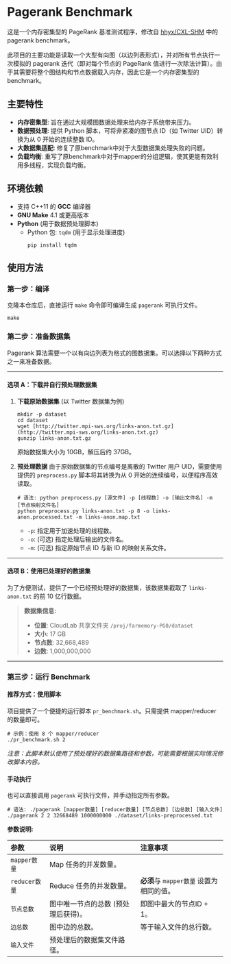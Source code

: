 # Pagerank Benchmark

这是一个内存密集型的 PageRank 基准测试程序，修改自 [hhyx/CXL-SHM](https://github.com/hhyx/CXL-SHM) 中的 pagerank benchmark。

此项目的主要功能是读取一个大型有向图（以边列表形式），并对所有节点执行一次模拟的 pagerank 迭代（即对每个节点的 PageRank 值进行一次除法计算）。由于其需要将整个图结构和节点数据载入内存，因此它是一个内存密集型的 benchmark。

## 主要特性

* **内存密集型**: 旨在通过大规模图数据处理来给内存子系统带来压力。
* **数据预处理**: 提供 Python 脚本，可将非紧凑的图节点 ID（如 Twitter UID）转换为从 0 开始的连续整数 ID。
* **大数据集适配**: 修复了原benchmark中对于大型数据集处理失败的问题。
* **负载均衡**: 重写了原benchmark中对于mapper的分组逻辑，使其更能有效利用多线程，实现负载均衡。


## 环境依赖

* 支持 C++11 的 **GCC** 编译器
* **GNU Make** 4.1 或更高版本
* **Python** (用于数据预处理脚本)
    * Python 包: `tqdm` (用于显示处理进度)
        ```shell
        pip install tqdm
        ```

## 使用方法

### 第一步：编译

克隆本仓库后，直接运行 `make` 命令即可编译生成 `pagerank` 可执行文件。

```shell
make
```

### 第二步：准备数据集

Pagerank 算法需要一个以有向边列表为格式的图数据集。可以选择以下两种方式之一来准备数据。

---

#### **选项 A：下载并自行预处理数据集**

1.  **下载原始数据集** (以 Twitter 数据集为例)
    ```shell
    mkdir -p dataset
    cd dataset
    wget [http://twitter.mpi-sws.org/links-anon.txt.gz](http://twitter.mpi-sws.org/links-anon.txt.gz)
    gunzip links-anon.txt.gz
    ```
    原始数据集大小为 10GB，解压后约 37GB。

2.  **预处理数据**
    由于原始数据集的节点编号是离散的 Twitter 用户 UID，需要使用提供的 `preprocess.py` 脚本将其转换为从 0 开始的连续编号，以便程序高效读取。

    ```shell
    # 语法: python preprocess.py [源文件] -p [线程数] -o [输出文件名] -m [节点映射文件名]
    python preprocess.py links-anon.txt -p 8 -o links-anon.processed.txt -m links-anon.map.txt
    ```
    * `-p`: 指定用于加速处理的线程数。
    * `-o`: (可选) 指定处理后输出的文件名。
    * `-m`: (可选) 指定原始节点 ID 与新 ID 的映射关系文件。

---

#### **选项 B：使用已处理好的数据集**

为了方便测试，提供了一个已经预处理好的数据集，该数据集截取了 `links-anon.txt` 的前 10 亿行数据。

> **数据集信息:**
> * **位置**: CloudLab 共享文件夹 `/proj/farmemory-PG0/dataset`
> * **大小**: 17 GB
> * **节点数**: 32,668,489
> * **边数**: 1,000,000,000

---

### 第三步：运行 Benchmark

#### **推荐方式：使用脚本**

项目提供了一个便捷的运行脚本 `pr_benchmark.sh`。只需提供 mapper/reducer 的数量即可。

```shell
# 示例：使用 8 个 mapper/reducer
./pr_benchmark.sh 2
```
*注意：此脚本默认使用了预处理好的数据集路径和参数，可能需要根据实际情况修改脚本内容。*

#### **手动执行**

也可以直接调用 `pagerank` 可执行文件，并手动指定所有参数。

```shell
# 语法: ./pagerank [mapper数量] [reducer数量] [节点总数] [边总数] [输入文件]
./pagerank 2 2 32668489 1000000000 ./dataset/links-preprocessed.txt
```

**参数说明:**

| 参数 | 说明 | 注意事项 |
| :--- | :--- | :--- |
| `mapper数量` | Map 任务的并发数量。 | |
| `reducer数量`| Reduce 任务的并发数量。 | **必须**与 `mapper数量` 设置为相同的值。 |
| `节点总数` | 图中唯一节点的总数 (预处理后获得)。 | 即图中最大的节点ID + 1。 |
| `边总数` | 图中边的总数。 | 等于输入文件的总行数。 |
| `输入文件` | 预处理后的数据集文件路径。 | |